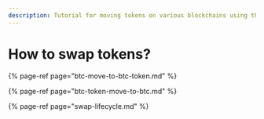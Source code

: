 ```yaml
---
description: Tutorial for moving tokens on various blockchains using the Skybridge testnet
---
```


# How to swap tokens?

{% page-ref page="btc-move-to-btc-token.md" %}

{% page-ref page="btc-token-move-to-btc.md" %}

{% page-ref page="swap-lifecycle.md" %}



